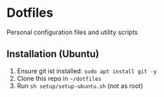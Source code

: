 # Dotfiles

Personal configuration files and utility scripts

## Installation (Ubuntu)

1. Ensure git ist installed: `sudo apt install git -y`
2. Clone this repo in `~/dotfiles`
3. Run `sh setup/setup-ubuntu.sh` (not as root)
